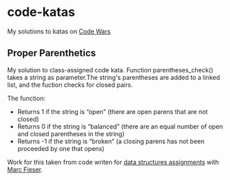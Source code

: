 # code-katas
My solutions to katas on [Code Wars](https://www.codewars.com)

## Proper Parenthetics
My solution to class-assigned code kata. Function parentheses_check() takes a string
as parameter.The string's parentheses are added to a linked list, and the fuction
checks for closed pairs.

The function:
* Returns 1 if the string is “open” (there are open parens that are not closed)
* Returns 0 if the string is “balanced” (there are an equal number of open and closed parentheses in the string)
* Returns -1 if the string is “broken” (a closing parens has not been proceeded by one that opens)

Work for this taken from code writen for [data structures assignments](https://github.com/rveeblefetzer/data-structures) with [Marc Fieser](https://github.com/midfies).
